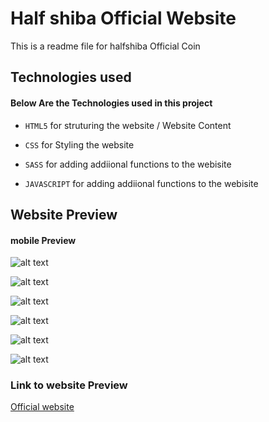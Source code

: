 # Half shiba Official Website

This is a readme file for halfshiba Official Coin

## Technologies used

#### Below Are the Technologies used in this project

- `HTML5` for struturing the website / Website Content

- `CSS` for Styling the website

- `SASS` for adding addiional functions to the webisite

- `JAVASCRIPT` for adding addiional functions to the webisite

## Website Preview

#### mobile Preview

![alt text](https://github.com/Arc9067/half-shiba/blob/main/images/screenshot/1.png?raw=true)

![alt text](https://github.com/Arc9067/half-shiba/blob/main/images/screenshot/2.png?raw=true)

![alt text](https://github.com/Arc9067/half-shiba/blob/main/images/screenshot/3.png?raw=true)

![alt text](https://github.com/Arc9067/half-shiba/blob/main/images/screenshot/4.png?raw=true)

![alt text](https://github.com/Arc9067/half-shiba/blob/main/images/screenshot/5.png?raw=true)

![alt text](https://github.com/Arc9067/half-shiba/blob/main/images/screenshot/6.png?raw=true)

### Link to website Preview

[Official website](https://halfshiba.site/)
